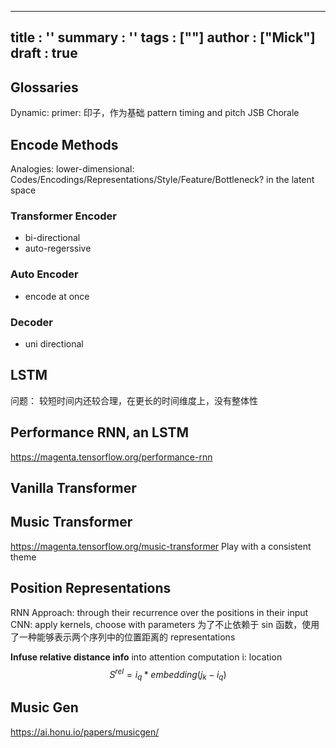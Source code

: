 

---
title : ''
summary : ''
tags : [""]
author : ["Mick"]
draft : true
---

## Glossaries
Dynamic:
primer: 印子，作为基础 pattern
timing and pitch
JSB Chorale


## Encode Methods
Analogies:
lower-dimensional: 
Codes/Encodings/Representations/Style/Feature/Bottleneck?  in the latent space

### Transformer Encoder
* bi-directional
* auto-regerssive

### Auto Encoder
* encode at once

### Decoder
* uni directional


## LSTM
问题： 较短时间内还较合理，在更长的时间维度上，没有整体性

## Performance RNN, an LSTM
https://magenta.tensorflow.org/performance-rnn

## Vanilla Transformer

## Music Transformer 
https://magenta.tensorflow.org/music-transformer
Play with a consistent theme

## Position Representations
RNN Approach: through their recurrence over the positions in their input
CNN: apply kernels, choose with parameters 
为了不止依赖于 sin 函数，使用了一种能够表示两个序列中的位置距离的 representations 


**Infuse relative distance info** into attention computation
i: location
$$ S^{rel} = i_q * embedding(j_k - i_q)$$



## Music Gen
https://ai.honu.io/papers/musicgen/



